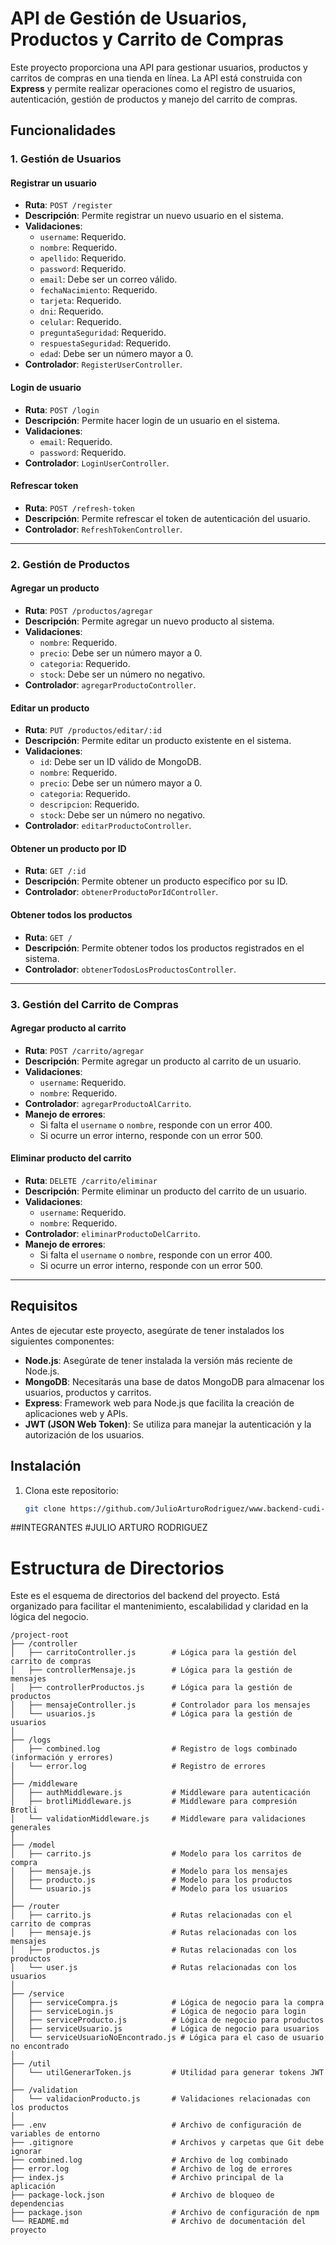 # API de Gestión de Usuarios, Productos y Carrito de Compras

Este proyecto proporciona una API para gestionar usuarios, productos y carritos de compras en una tienda en línea. La API está construida con **Express** y permite realizar operaciones como el registro de usuarios, autenticación, gestión de productos y manejo del carrito de compras.

## Funcionalidades

### 1. Gestión de Usuarios

#### **Registrar un usuario**
- **Ruta**: `POST /register`
- **Descripción**: Permite registrar un nuevo usuario en el sistema.
- **Validaciones**:
  - `username`: Requerido.
  - `nombre`: Requerido.
  - `apellido`: Requerido.
  - `password`: Requerido.
  - `email`: Debe ser un correo válido.
  - `fechaNacimiento`: Requerido.
  - `tarjeta`: Requerido.
  - `dni`: Requerido.
  - `celular`: Requerido.
  - `preguntaSeguridad`: Requerido.
  - `respuestaSeguridad`: Requerido.
  - `edad`: Debe ser un número mayor a 0.
- **Controlador**: `RegisterUserController`.

#### **Login de usuario**
- **Ruta**: `POST /login`
- **Descripción**: Permite hacer login de un usuario en el sistema.
- **Validaciones**:
  - `email`: Requerido.
  - `password`: Requerido.
- **Controlador**: `LoginUserController`.

#### **Refrescar token**
- **Ruta**: `POST /refresh-token`
- **Descripción**: Permite refrescar el token de autenticación del usuario.
- **Controlador**: `RefreshTokenController`.

---

### 2. Gestión de Productos

#### **Agregar un producto**
- **Ruta**: `POST /productos/agregar`
- **Descripción**: Permite agregar un nuevo producto al sistema.
- **Validaciones**:
  - `nombre`: Requerido.
  - `precio`: Debe ser un número mayor a 0.
  - `categoria`: Requerido.
  - `stock`: Debe ser un número no negativo.
- **Controlador**: `agregarProductoController`.

#### **Editar un producto**
- **Ruta**: `PUT /productos/editar/:id`
- **Descripción**: Permite editar un producto existente en el sistema.
- **Validaciones**:
  - `id`: Debe ser un ID válido de MongoDB.
  - `nombre`: Requerido.
  - `precio`: Debe ser un número mayor a 0.
  - `categoria`: Requerido.
  - `descripcion`: Requerido.
  - `stock`: Debe ser un número no negativo.
- **Controlador**: `editarProductoController`.

#### **Obtener un producto por ID**
- **Ruta**: `GET /:id`
- **Descripción**: Permite obtener un producto específico por su ID.
- **Controlador**: `obtenerProductoPorIdController`.

#### **Obtener todos los productos**
- **Ruta**: `GET /`
- **Descripción**: Permite obtener todos los productos registrados en el sistema.
- **Controlador**: `obtenerTodosLosProductosController`.

---

### 3. Gestión del Carrito de Compras

#### **Agregar producto al carrito**
- **Ruta**: `POST /carrito/agregar`
- **Descripción**: Permite agregar un producto al carrito de un usuario.
- **Validaciones**:
  - `username`: Requerido.
  - `nombre`: Requerido.
- **Controlador**: `agregarProductoAlCarrito`.
- **Manejo de errores**:
  - Si falta el `username` o `nombre`, responde con un error 400.
  - Si ocurre un error interno, responde con un error 500.

#### **Eliminar producto del carrito**
- **Ruta**: `DELETE /carrito/eliminar`
- **Descripción**: Permite eliminar un producto del carrito de un usuario.
- **Validaciones**:
  - `username`: Requerido.
  - `nombre`: Requerido.
- **Controlador**: `eliminarProductoDelCarrito`.
- **Manejo de errores**:
  - Si falta el `username` o `nombre`, responde con un error 400.
  - Si ocurre un error interno, responde con un error 500.

---

## Requisitos

Antes de ejecutar este proyecto, asegúrate de tener instalados los siguientes componentes:

- **Node.js**: Asegúrate de tener instalada la versión más reciente de Node.js.
- **MongoDB**: Necesitarás una base de datos MongoDB para almacenar los usuarios, productos y carritos.
- **Express**: Framework web para Node.js que facilita la creación de aplicaciones web y APIs.
- **JWT (JSON Web Token)**: Se utiliza para manejar la autenticación y la autorización de los usuarios.

## Instalación

1. Clona este repositorio:
   ```bash
   git clone https://github.com/JulioArturoRodriguez/www.backend-cudi-utn-proyect-julio-rodriguez.git

##INTEGRANTES
#JULIO ARTURO RODRIGUEZ


# Estructura de Directorios

Este es el esquema de directorios del backend del proyecto. Está organizado para facilitar el mantenimiento, escalabilidad y claridad en la lógica del negocio.

```plaintext
/project-root
├── /controller
│   ├── carritoController.js        # Lógica para la gestión del carrito de compras
│   ├── controllerMensaje.js        # Lógica para la gestión de mensajes
│   ├── controllerProductos.js      # Lógica para la gestión de productos
│   ├── mensajeController.js        # Controlador para los mensajes
│   └── usuarios.js                 # Lógica para la gestión de usuarios
│
├── /logs
│   ├── combined.log                # Registro de logs combinado (información y errores)
│   └── error.log                   # Registro de errores
│
├── /middleware
│   ├── authMiddleware.js           # Middleware para autenticación
│   ├── brotliMiddleware.js         # Middleware para compresión Brotli
│   └── validationMiddleware.js     # Middleware para validaciones generales
│
├── /model
│   ├── carrito.js                  # Modelo para los carritos de compra
│   ├── mensaje.js                  # Modelo para los mensajes
│   ├── producto.js                 # Modelo para los productos
│   └── usuario.js                  # Modelo para los usuarios
│
├── /router
│   ├── carrito.js                  # Rutas relacionadas con el carrito de compras
│   ├── mensaje.js                  # Rutas relacionadas con los mensajes
│   ├── productos.js                # Rutas relacionadas con los productos
│   └── user.js                     # Rutas relacionadas con los usuarios
│
├── /service
│   ├── serviceCompra.js            # Lógica de negocio para la compra
│   ├── serviceLogin.js             # Lógica de negocio para login
│   ├── serviceProducto.js          # Lógica de negocio para productos
│   ├── serviceUsuario.js           # Lógica de negocio para usuarios
│   └── serviceUsuarioNoEncontrado.js # Lógica para el caso de usuario no encontrado
│
├── /util
│   └── utilGenerarToken.js         # Utilidad para generar tokens JWT
│
├── /validation
│   └── validacionProducto.js       # Validaciones relacionadas con los productos
│
├── .env                            # Archivo de configuración de variables de entorno
├── .gitignore                      # Archivos y carpetas que Git debe ignorar
├── combined.log                    # Archivo de log combinado
├── error.log                       # Archivo de log de errores
├── index.js                        # Archivo principal de la aplicación
├── package-lock.json               # Archivo de bloqueo de dependencias
├── package.json                    # Archivo de configuración de npm
└── README.md                       # Archivo de documentación del proyecto

